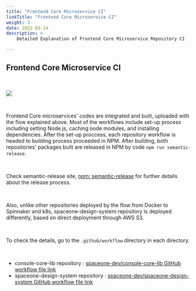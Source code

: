 ```yaml
---
title: "Frontend Core Microservice CI"
linkTitle: "Frontend Core Microservice CI"
weight: 3
date: 2022-03-14
description: >
    Detailed Explanation of Frontend Core Microservice Repository CI

---
```


## Frontend Core Microservice CI

</br>

![](/docs/developers/CICD/frontend-core-microservice-ci/img/frontend_core_microservice_ci.png)

</br>

Frontend Core microservices' codes are integrated and built, uploaded with the flow explained above. Most of the workflows include set-up process including setting Node.js, caching node modules, and installing dependencies. After the set-up proccess, each repository workflow is headed to building process proceeded in NPM. After building, both repositories' packages built are released in NPM by code `npm run semantic-release`. 

</br>

Check semantic-release site, [npm: semantic-release](https://www.npmjs.com/package/semantic-release) for further details about the release process.

</br>

Also, unlike other repositories deployed by the flow from Docker to Spinnaker and k8s, spaceone-design-system repository is deployed differently, based on direct deployment through AWS S3. 

</br>

To check the details, go to the `.github/workflow` directory in each directory.

</br>

* console-core-lib repository : [spaceone-dev/console-core-lib GitHub workflow file link](https://github.com/spaceone-dev/console-core-lib/tree/master/.github/workflows)
* spaceone-design-system repository : [spaceone-dev/spaceone-design-system GitHub workflow file link](https://github.com/spaceone-dev/spaceone-design-system/tree/beta/.github/workflows)
